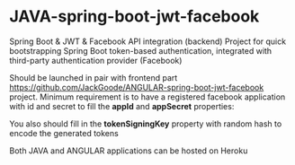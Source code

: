 # JAVA-spring-boot-jwt-facebook
Spring Boot &amp; JWT &amp; Facebook API integration (backend)
Project for quick bootstrapping Spring Boot token-based authentication, integrated with third-party authentication provider (Facebook) 

Should be launched in pair with frontend part https://github.com/JackGoode/ANGULAR-spring-boot-jwt-facebook project. 
Minimum requirement is to have a registered facebook application with id and secret to fill the <b>appId</b> and <b>appSecret</b> properties: 
  
You also should fill in the <b>tokenSigningKey</b> property with random hash to encode the generated tokens

Both JAVA and ANGULAR applications can be hosted on Heroku
